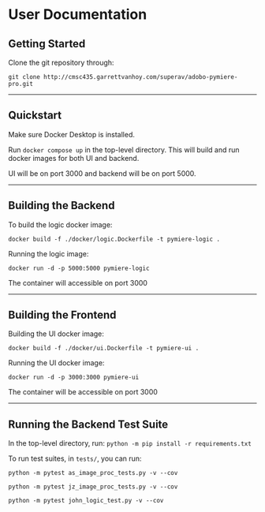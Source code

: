 # User Documentation

## Getting Started

Clone the git repository through:

`git clone http://cmsc435.garrettvanhoy.com/superav/adobo-pymiere-pro.git`

---

## Quickstart

Make sure Docker Desktop is installed.

Run `docker compose up` in the top-level directory. This will build and run docker images for both UI and backend.

UI will be on port 3000 and backend will be on port 5000.

---

## Building the Backend

To build the logic docker image:

```docker build -f ./docker/logic.Dockerfile -t pymiere-logic . ```

Running the logic image:

```docker run -d -p 5000:5000 pymiere-logic```

The container will accessible on port 3000

---

## Building the Frontend

Building the UI docker image:

```docker build -f ./docker/ui.Dockerfile -t pymiere-ui . ```

Running the UI docker image:

```docker run -d -p 3000:3000 pymiere-ui```

The container will be accessible on port 3000

---

## Running the Backend Test Suite

In the top-level directory, run: `python -m pip install -r requirements.txt`

To run test suites, in `tests/`, you can run:

```
python -m pytest as_image_proc_tests.py -v --cov

python -m pytest jz_image_proc_tests.py -v --cov

python -m pytest john_logic_test.py -v --cov
``` 
